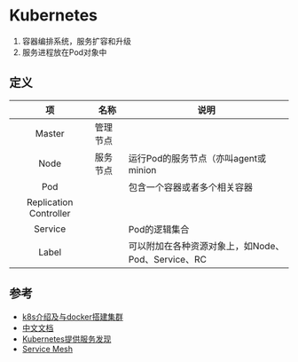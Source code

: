 # Kubernetes

1. 容器编排系统，服务扩容和升级
1. 服务进程放在Pod对象中

## 定义
| 项 | 名称 | 说明 |
| :----: | ---- | ---- |
| Master | 管理节点 |  |
| Node | 服务节点 | 运行Pod的服务节点（亦叫agent或minion |
| Pod |  | 包含一个容器或者多个相关容器 |
| Replication Controller |  |  |
| Service |  | Pod的逻辑集合 |
| Label |  | 可以附加在各种资源对象上，如Node、Pod、Service、RC |

## 参考
* [k8s介绍及与docker搭建集群](https://blog.csdn.net/skh2015java/article/details/80300562)
* [中文文档](https://www.kubernetes.org.cn/k8s)
* [Kubernetes提供服务发现](http://baijiahao.baidu.com/s?id=1579758778464216551)
* [Service Mesh](https://zhuanlan.zhihu.com/p/27512075)
